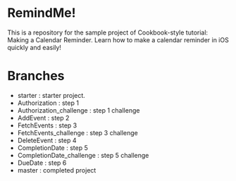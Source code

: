 RemindMe!
==================
This is a repository for the sample project of Cookbook-style tutorial: Making a Calendar Reminder. Learn how to make a calendar reminder in iOS quickly and easily!

Branches
========
* starter : starter project.
* Authorization : step 1
* Authorization_challenge : step 1 challenge
* AddEvent : step 2
* FetchEvents : step 3
* FetchEvents_challenge : step 3 challenge
* DeleteEvent : step 4
* CompletionDate : step 5
* CompletionDate_challenge : step 5 challenge
* DueDate : step 6
* master : completed project
